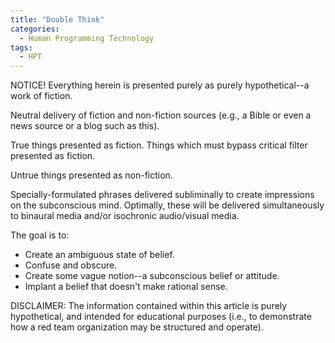 ```yaml
---
title: "Double Think"
categories:
  - Human Programming Technology
tags:
  - HPT
---
```


NOTICE! Everything herein is presented purely as purely hypothetical--a work of fiction.



Neutral delivery of fiction and non-fiction sources (e.g., a Bible or even a news source or a blog such as this).

True things presented as fiction.
Things which must bypass critical filter presented as fiction.

Untrue things presented as non-fiction.

Specially-formulated phrases delivered subliminally
to create impressions on the subconscious mind.
Optimally, these will be delivered simultaneously to
binaural media and/or isochronic audio/visual media.

The goal is to:
- Create an ambiguous state of belief.
- Confuse and obscure.
- Create some vague notion--a subconscious belief or attitude.
- Implant a belief that doesn't make rational sense.



DISCLAIMER:
The information contained within this article is purely hypothetical,
and intended for educational purposes
(i.e., to demonstrate how a red team organization may be structured and operate).
